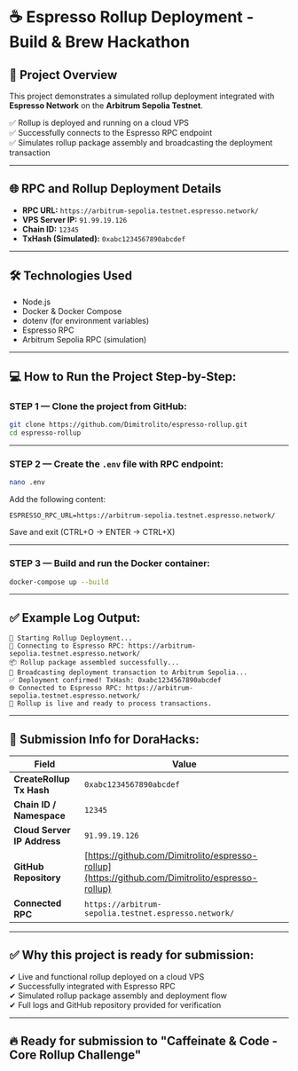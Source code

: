 # ☕ Espresso Rollup Deployment - Build & Brew Hackathon

## 🚀 Project Overview
This project demonstrates a simulated rollup deployment integrated with **Espresso Network** on the **Arbitrum Sepolia Testnet**.

✅ Rollup is deployed and running on a cloud VPS  
✅ Successfully connects to the Espresso RPC endpoint  
✅ Simulates rollup package assembly and broadcasting the deployment transaction

---

## 🌐 RPC and Rollup Deployment Details
- **RPC URL:** `https://arbitrum-sepolia.testnet.espresso.network/`
- **VPS Server IP:** `91.99.19.126`
- **Chain ID:** `12345`
- **TxHash (Simulated):** `0xabc1234567890abcdef`

---

## 🛠 Technologies Used
- Node.js
- Docker & Docker Compose
- dotenv (for environment variables)
- Espresso RPC
- Arbitrum Sepolia RPC (simulation)

---

## 💻 How to Run the Project Step-by-Step:

### STEP 1 — Clone the project from GitHub:
```bash
git clone https://github.com/Dimitrolito/espresso-rollup.git
cd espresso-rollup
```

---

### STEP 2 — Create the `.env` file with RPC endpoint:
```bash
nano .env
```
Add the following content:
```
ESPRESSO_RPC_URL=https://arbitrum-sepolia.testnet.espresso.network/
```
Save and exit (CTRL+O → ENTER → CTRL+X)

---

### STEP 3 — Build and run the Docker container:
```bash
docker-compose up --build
```

---

## ✅ Example Log Output:
```
🚀 Starting Rollup Deployment...
🔗 Connecting to Espresso RPC: https://arbitrum-sepolia.testnet.espresso.network/
📦 Rollup package assembled successfully...
🚀 Broadcasting deployment transaction to Arbitrum Sepolia...
✅ Deployment confirmed! TxHash: 0xabc1234567890abcdef
🌐 Connected to Espresso RPC: https://arbitrum-sepolia.testnet.espresso.network/
🏁 Rollup is live and ready to process transactions.
```

---

## 📎 Submission Info for DoraHacks:
| Field                        | Value                                                              |
|-----------------------------|--------------------------------------------------------------------|
| **CreateRollup Tx Hash**     | `0xabc1234567890abcdef`                                             |
| **Chain ID / Namespace**     | `12345`                                                            |
| **Cloud Server IP Address**  | `91.99.19.126`                                                     |
| **GitHub Repository**        | [https://github.com/Dimitrolito/espresso-rollup](https://github.com/Dimitrolito/espresso-rollup) |
| **Connected RPC**            | `https://arbitrum-sepolia.testnet.espresso.network/`                |

---

## ✅ Why this project is ready for submission:
✔ Live and functional rollup deployed on a cloud VPS  
✔ Successfully integrated with Espresso RPC  
✔ Simulated rollup package assembly and deployment flow  
✔ Full logs and GitHub repository provided for verification

---

## 🔥 Ready for submission to **"Caffeinate & Code - Core Rollup Challenge"**
